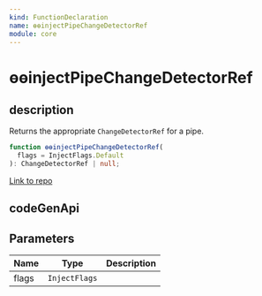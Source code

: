 ```yaml
---
kind: FunctionDeclaration
name: ɵɵinjectPipeChangeDetectorRef
module: core
---
```


# ɵɵinjectPipeChangeDetectorRef

## description

Returns the appropriate `ChangeDetectorRef` for a pipe.

```ts
function ɵɵinjectPipeChangeDetectorRef(
  flags = InjectFlags.Default
): ChangeDetectorRef | null;
```

[Link to repo](https://github.com/timdeschryver/angular/blob/master/packages/core/src/render3/view_engine_compatibility_prebound.ts#L37-L44)

## codeGenApi

## Parameters

| Name  | Type          | Description |
| ----- | ------------- | ----------- |
| flags | `InjectFlags` |             |
